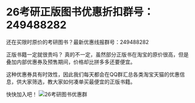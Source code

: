 # 26考研正版图书优惠折扣群号：249488282
还在买限时原价的考研图书？最新优惠线报群号：249488282

正版书籍一定就很贵吗？
真的不一定，虽然部分正版书在淘宝的原价很高，但是叠加内部优惠券及预售期间，价格却比拼多多还要便宜。

这种优惠券具有时效性，因此我们每天都会在QQ群汇总各类淘宝天猫的优惠信息，供大家筛选，教大家如何凑单买最便宜的正版书籍。

快快加入吧！
![26考研图书优惠群](https://github.com/user-attachments/assets/a4897b6e-8d96-4692-81af-25078a948d8d)

